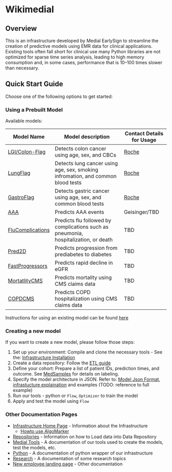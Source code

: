 
# Wikimedial 

## Overview

This is an infrastructure developed by Medial EarlySign to streamline the creation of predictive models using EMR data for clinical applications. Existing tools often fall short for clinical use many Python libraries are not optimized for sparse time series analysis, leading to high memory consumption and, in some cases, performance that is 10–100 times slower than necessary.

## Quick Start Guide

Choose one of the following options to get started:

### Using a Prebuilt Model
Available models:

| Model Name |  Model description | Contact Details for Usage |
|------------|--------------------|-----------|
| [LGI/Colon-Flag](Models/ColonFlag.md) | Detects colon cancer using age, sex, and CBCs | [Roche](https://navify.roche.com/marketplace/products/algorithms/navify-algorithms-colonflag-by-medial-earlysign) | 
| [LungFlag](Models/LungFlag.md) | Detects lung cancer using age, sex, smoking infromation, and common blood tests | [Roche](https://navifyportal.roche.com/us/en-us/about) |
| [GastroFlag](Models/GastroFlag.md) | Detects gastric cancer using age, sex, and common blood tests | [Roche](https://navifyportal.roche.com/us/en-us/about) |
| [AAA](Models/AAA.md) | Predicts AAA events | Geisinger/TBD |
| [FluComplications](Models/FluComplications.md) | Predicts flu followed by complications such as pneumonia, hospitalization, or death | TBD |
| [Pred2D](Models/Pred2D.md) | Predicts progression from prediabetes to diabetes | TBD |
| [FastProgressors](Models/FastProgressors.md) | Predicts rapid decline in eGFR	 | TBD |
| [MortatlityCMS](Models/MortatlityCMS.md) | Predicts mortality using CMS claims data | TBD |
| [COPDCMS](Models/COPDCMS.md) | Predicts COPD hospitalization using CMS claims data | TBD |

Instructions for using an existing model can be found [here](Infrastructure%20Home%20Page/AlgoMarkers/Howto%20Use%20AlgoMarker.md#how-to-use-the-deployed-algomarker)


### Creating a new model

If you want to create a new model, please follow those steps:

1. Set up your environment: Compile and clone the necessary tools - See the: [Infrastructure Installation](Infrastructure%20Home%20Page/index.md#installations)
2. Create a data repository: Follow the [ETL guide](Repositories/Load%20new%20repository.md)
3. Define your cohort: Prepare a list of patient IDs, prediction times, and outcome. See [MedSamples](Infrastructure%20Home%20Page/MedProcessTools%20Library/MedSamples.md) for details on labeling.
4. Specify the model architecture in JSON. Refer to: [Model Json Format](Infrastructure%20Home%20Page/MedModel%20json%20format.md), [infrastucture explaination](Infrastructure%20Home%20Page/index.md) and examples (TODO: reference to full example) 
5. Run our tools - python or `Flow`, `Optimizer` to train the model
6. Apply and test the model using `Flow`

### Other Documentation Pages

* [Infrastructure Home Page](Infrastructure%20Home%20Page/index.md) - Information about the Infrastructure
    - [Howto use AlgoMarker](Infrastructure%20Home%20Page/AlgoMarkers/Howto%20Use%20AlgoMarker.md)
* [Repositories](Repositories/index.md) - Information on how to Load data into Data Repository
* [Medial Tools](Medial%20Tools/index.md) - A documentation of our tools used to create the models, test the models, etc.
* [Python](Python/index.md) - A documentation of python wrapper of our infrastructure
* [Research](Research/index.md) - A documentation of some research topics
* [New employee landing page](New%20employee%20landing%20page/index.md) - Other documentation
